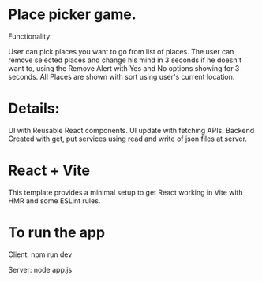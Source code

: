 # Place picker game.
Functionality:

User can pick places you want to go from list of places.
The user can remove selected places and change his mind in 3 seconds if he doesn't want to, using the Remove Alert with Yes and No options showing for 3 seconds.
All Places are shown with sort using user's current location.

# Details:
UI with Reusable React components.
UI update with fetching APIs.
Backend Created with get, put services using read and write of json files at server.

# React + Vite
This template provides a minimal setup to get React working in Vite with HMR and some ESLint rules.

# To run the app
Client: npm run dev

Server: node app.js
